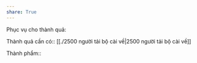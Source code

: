 ```yaml
---
share: True
---
```

Phục vụ cho thành quả:

Thành quả cần có:: [[./2500 người tải bộ cài về|2500 người tải bộ cài về]]

Thành phẩm::
